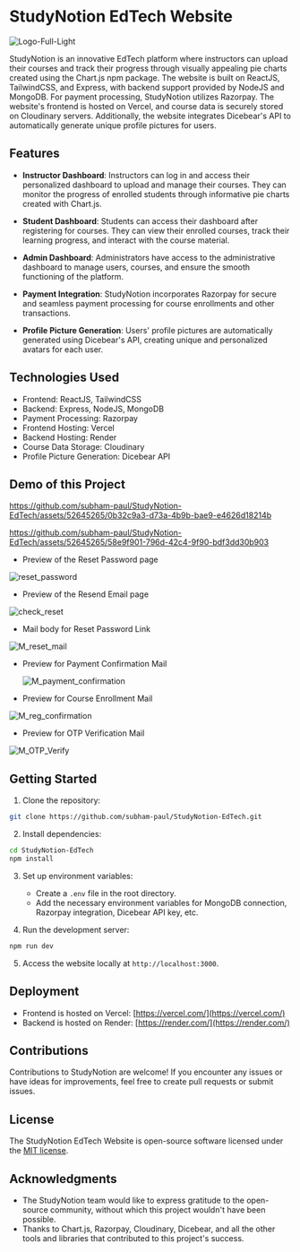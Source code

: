 # StudyNotion EdTech Website

![Logo-Full-Light](https://github.com/subham-paul/StudyNotion-EdTech/assets/52645265/4ddcf361-9776-49c0-b833-51fe5e382abe)


StudyNotion is an innovative EdTech platform where instructors can upload their courses and track their progress through visually appealing pie charts created using the Chart.js npm package. The website is built on ReactJS, TailwindCSS, and Express, with backend support provided by NodeJS and MongoDB. For payment processing, StudyNotion utilizes Razorpay. The website's frontend is hosted on Vercel, and course data is securely stored on Cloudinary servers. Additionally, the website integrates Dicebear's API to automatically generate unique profile pictures for users.

## Features

- **Instructor Dashboard**: Instructors can log in and access their personalized dashboard to upload and manage their courses. They can monitor the progress of enrolled students through informative pie charts created with Chart.js.

- **Student Dashboard**: Students can access their dashboard after registering for courses. They can view their enrolled courses, track their learning progress, and interact with the course material.

- **Admin Dashboard**: Administrators have access to the administrative dashboard to manage users, courses, and ensure the smooth functioning of the platform.

- **Payment Integration**: StudyNotion incorporates Razorpay for secure and seamless payment processing for course enrollments and other transactions.

- **Profile Picture Generation**: Users' profile pictures are automatically generated using Dicebear's API, creating unique and personalized avatars for each user.

## Technologies Used

- Frontend: ReactJS, TailwindCSS
- Backend: Express, NodeJS, MongoDB
- Payment Processing: Razorpay
- Frontend Hosting: Vercel
- Backend Hosting: Render
- Course Data Storage: Cloudinary
- Profile Picture Generation: Dicebear API

## Demo of this Project



https://github.com/subham-paul/StudyNotion-EdTech/assets/52645265/0b32c9a3-d73a-4b9b-bae9-e4626d18214b



https://github.com/subham-paul/StudyNotion-EdTech/assets/52645265/58e9f901-796d-42c4-9f90-bdf3dd30b903

- Preview of the Reset Password page

![reset_password](https://github.com/subham-paul/StudyNotion-EdTech/assets/52645265/ff47ea9d-ade7-40e9-8fa8-9b238eb1ffc4)

- Preview of the Resend Email page 
  
![check_reset](https://github.com/subham-paul/StudyNotion-EdTech/assets/52645265/5268026c-a0e1-4b14-a660-5ff472b114a8)

- Mail body for Reset Password Link
  
![M_reset_mail](https://github.com/subham-paul/StudyNotion-EdTech/assets/52645265/bb93075c-e6d5-4482-8e1c-0b1bd61c3389)

- Preview for Payment Confirmation Mail
  
  ![M_payment_confirmation](https://github.com/subham-paul/StudyNotion-EdTech/assets/52645265/2db37175-4545-49aa-9728-4f4e8310dc12)

- Preview for Course Enrollment Mail
  
![M_reg_confirmation](https://github.com/subham-paul/StudyNotion-EdTech/assets/52645265/c6f674d2-2cf6-40b7-bc0e-15c76b375ef4)

- Preview for OTP Verification Mail
  
![M_OTP_Verify](https://github.com/subham-paul/StudyNotion-EdTech/assets/52645265/c1d04e30-e564-4587-9cd6-e4a2827183f5)

## Getting Started

1. Clone the repository:

```bash
git clone https://github.com/subham-paul/StudyNotion-EdTech.git
```

2. Install dependencies:

```bash
cd StudyNotion-EdTech
npm install
```

3. Set up environment variables:

   - Create a `.env` file in the root directory.
   - Add the necessary environment variables for MongoDB connection, Razorpay integration, Dicebear API key, etc.

4. Run the development server:

```bash
npm run dev
```

5. Access the website locally at `http://localhost:3000`.

## Deployment

- Frontend is hosted on Vercel: [https://vercel.com/](https://vercel.com/)
- Backend is hosted on Render: [https://render.com/](https://render.com/)

## Contributions

Contributions to StudyNotion are welcome! If you encounter any issues or have ideas for improvements, feel free to create pull requests or submit issues.

## License

The StudyNotion EdTech Website is open-source software licensed under the [MIT license](LICENSE).

## Acknowledgments

- The StudyNotion team would like to express gratitude to the open-source community, without which this project wouldn't have been possible.
- Thanks to Chart.js, Razorpay, Cloudinary, Dicebear, and all the other tools and libraries that contributed to this project's success.


